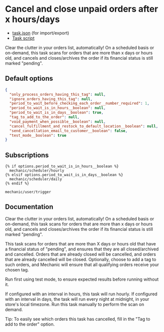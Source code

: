 # Cancel and close unpaid orders after x hours/days

* [task.json](../../tasks/cancel-and-close-unpaid-orders-after-two-days.json) (for import/export)
* [Task script](./script.liquid)

Clear the clutter in your orders list, automatically! On a scheduled basis or on-demand, this task scans for orders that are more than x days or hours old, and cancels and closes/archives the order if its financial status is still marked "pending".

## Default options

```json
{
  "only_process_orders_having_this_tag": null,
  "ignore_orders_having_this_tag": null,
  "period_to_wait_before_checking_each_order__number_required": 1,
  "period_to_wait_is_in_hours__boolean": null,
  "period_to_wait_is_in_days__boolean": true,
  "tag_to_add_to_the_order": null,
  "void_payment_when_possible__boolean": null,
  "cancel_fulfillment_and_restock_to_default_location__boolean": null,
  "send_cancellation_email_to_customer__boolean": false,
  "test_mode__boolean": true
}
```

## Subscriptions

```liquid
{% if options.period_to_wait_is_in_hours__boolean %}
  mechanic/scheduler/hourly
{% elsif options.period_to_wait_is_in_days__boolean %}
  mechanic/scheduler/daily
{% endif %}

mechanic/user/trigger
```

## Documentation

Clear the clutter in your orders list, automatically! On a scheduled basis or on-demand, this task scans for orders that are more than x days or hours old, and cancels and closes/archives the order if its financial status is still marked "pending".

This task scans for orders that are more than X days or hours old that have a financial status of "pending", and ensures that they are all closed/archived and cancelled. Orders that are already closed will be cancelled, and orders that are already cancelled will be closed. Optionally, choose to add a tag to such orders, and Mechanic will ensure that all qualifying orders receive your chosen tag.

Run first using test mode, to ensure expected results before running without it.

If configured with an interval in hours, this task will run hourly. If configured with an interval in days, the task will run every night at midnight, in your store's local timezone. Run this task manually to perform the scan on demand.

Tip: To easily see which orders this task has cancelled, fill in the "Tag to add to the order" option.
